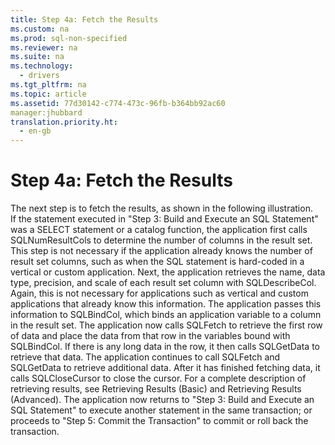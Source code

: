 ```yaml
---
title: Step 4a: Fetch the Results
ms.custom: na
ms.prod: sql-non-specified
ms.reviewer: na
ms.suite: na
ms.technology: 
  - drivers
ms.tgt_pltfrm: na
ms.topic: article
ms.assetid: 77d30142-c774-473c-96fb-b364bb92ac60
manager:jhubbard
translation.priority.ht: 
  - en-gb
---
```

# Step 4a: Fetch the Results
<?xml version="1.0" encoding="utf-8"?>
<developerWalkthroughDocument xmlns="http://ddue.schemas.microsoft.com/authoring/2003/5" xmlns:xlink="http://www.w3.org/1999/xlink" xmlns:xsi="http://www.w3.org/2001/XMLSchema-instance" xsi:schemaLocation="http://ddue.schemas.microsoft.com/authoring/2003/5 http://dduestorage.blob.core.windows.net/ddueschema/developer.xsd">
  <introduction>
    <para>The next step is to fetch the results, as shown in the following illustration.</para>
    <mediaLink>
      <image xlink:href="74bf6ebe-8bba-4887-a0dc-d7cf88fab34e" />
    </mediaLink>
  </introduction>
  <section>
    <content>
      <para>If the statement executed in "Step 3: Build and Execute an SQL Statement" was a <legacyBold>SELECT</legacyBold> statement or a catalog function, the application first calls <legacyBold>SQLNumResultCols</legacyBold> to determine the number of columns in the result set. This step is not necessary if the application already knows the number of result set columns, such as when the SQL statement is hard-coded in a vertical or custom application.</para>
      <para>Next, the application retrieves the name, data type, precision, and scale of each result set column with <legacyBold>SQLDescribeCol</legacyBold>. Again, this is not necessary for applications such as vertical and custom applications that already know this information. The application passes this information to <legacyBold>SQLBindCol</legacyBold>, which binds an application variable to a column in the result set.</para>
      <para>The application now calls <legacyBold>SQLFetch</legacyBold> to retrieve the first row of data and place the data from that row in the variables bound with <legacyBold>SQLBindCol</legacyBold>. If there is any long data in the row, it then calls <legacyBold>SQLGetData</legacyBold> to retrieve that data. The application continues to call <legacyBold>SQLFetch</legacyBold> and <legacyBold>SQLGetData</legacyBold> to retrieve additional data. After it has finished fetching data, it calls <legacyBold>SQLCloseCursor</legacyBold> to close the cursor.</para>
      <para>For a complete description of retrieving results, see <legacyLink xlink:href="052870e3-3f3f-4f07-91da-b649348225f4">Retrieving Results (Basic)</legacyLink> and <legacyLink xlink:href="bc00c379-71a7-407a-975c-898243f39bb6">Retrieving Results (Advanced)</legacyLink>.</para>
      <para>The application now returns to "Step 3: Build and Execute an SQL Statement" to execute another statement in the same transaction; or proceeds to "Step 5: Commit the Transaction" to commit or roll back the transaction.</para>
    </content>
  </section>
  <relatedTopics />
</developerWalkthroughDocument>
